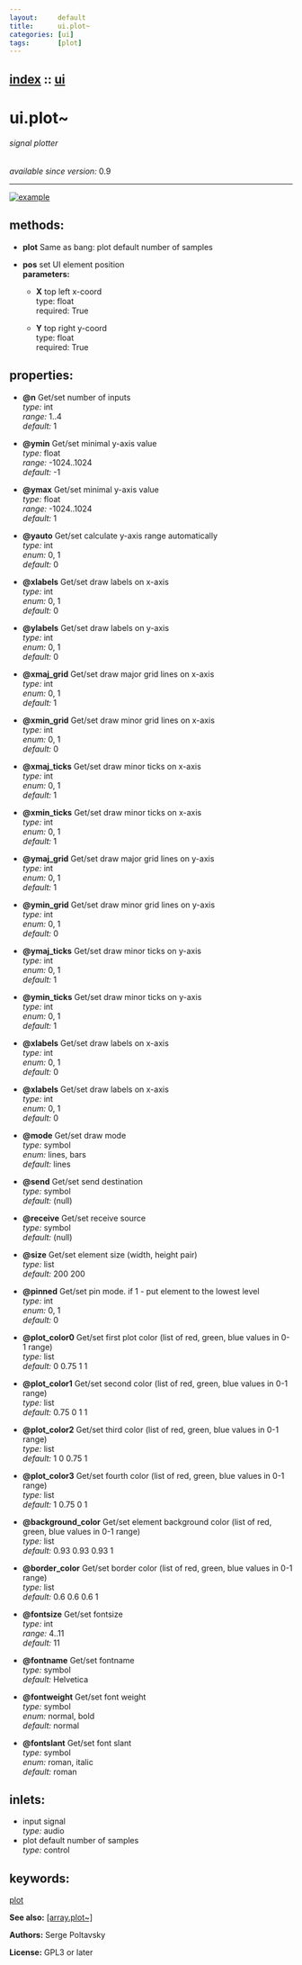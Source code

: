 ```yaml
---
layout:     default
title:      ui.plot~
categories: [ui]
tags:       [plot]
---
```

[index](index.html) :: [ui](category_ui.html)
---

# ui.plot~

###### signal plotter

*available since version:* 0.9

---




[![example](../examples/img/ui.plot~.jpg)](../examples/pd/ui.plot~.pd)





## methods:

* **plot**
Same as bang: plot default number of samples<br>

* **pos**
set UI element position<br>
  __parameters:__
  - **X** top left x-coord<br>
    type: float <br>
    required: True <br>

  - **Y** top right y-coord<br>
    type: float <br>
    required: True <br>




## properties:

* **@n** 
Get/set number of inputs<br>
_type:_ int<br>
_range:_ 1..4<br>
_default:_ 1<br>

* **@ymin** 
Get/set minimal y-axis value<br>
_type:_ float<br>
_range:_ -1024..1024<br>
_default:_ -1<br>

* **@ymax** 
Get/set minimal y-axis value<br>
_type:_ float<br>
_range:_ -1024..1024<br>
_default:_ 1<br>

* **@yauto** 
Get/set calculate y-axis range automatically<br>
_type:_ int<br>
_enum:_ 0, 1<br>
_default:_ 0<br>

* **@xlabels** 
Get/set draw labels on x-axis<br>
_type:_ int<br>
_enum:_ 0, 1<br>
_default:_ 0<br>

* **@ylabels** 
Get/set draw labels on y-axis<br>
_type:_ int<br>
_enum:_ 0, 1<br>
_default:_ 0<br>

* **@xmaj_grid** 
Get/set draw major grid lines on x-axis<br>
_type:_ int<br>
_enum:_ 0, 1<br>
_default:_ 1<br>

* **@xmin_grid** 
Get/set draw minor grid lines on x-axis<br>
_type:_ int<br>
_enum:_ 0, 1<br>
_default:_ 0<br>

* **@xmaj_ticks** 
Get/set draw minor ticks on x-axis<br>
_type:_ int<br>
_enum:_ 0, 1<br>
_default:_ 1<br>

* **@xmin_ticks** 
Get/set draw minor ticks on x-axis<br>
_type:_ int<br>
_enum:_ 0, 1<br>
_default:_ 1<br>

* **@ymaj_grid** 
Get/set draw major grid lines on y-axis<br>
_type:_ int<br>
_enum:_ 0, 1<br>
_default:_ 1<br>

* **@ymin_grid** 
Get/set draw minor grid lines on y-axis<br>
_type:_ int<br>
_enum:_ 0, 1<br>
_default:_ 0<br>

* **@ymaj_ticks** 
Get/set draw minor ticks on y-axis<br>
_type:_ int<br>
_enum:_ 0, 1<br>
_default:_ 1<br>

* **@ymin_ticks** 
Get/set draw minor ticks on y-axis<br>
_type:_ int<br>
_enum:_ 0, 1<br>
_default:_ 1<br>

* **@xlabels** 
Get/set draw labels on x-axis<br>
_type:_ int<br>
_enum:_ 0, 1<br>
_default:_ 0<br>

* **@xlabels** 
Get/set draw labels on x-axis<br>
_type:_ int<br>
_enum:_ 0, 1<br>
_default:_ 0<br>

* **@mode** 
Get/set draw mode<br>
_type:_ symbol<br>
_enum:_ lines, bars<br>
_default:_ lines<br>

* **@send** 
Get/set send destination<br>
_type:_ symbol<br>
_default:_ (null)<br>

* **@receive** 
Get/set receive source<br>
_type:_ symbol<br>
_default:_ (null)<br>

* **@size** 
Get/set element size (width, height pair)<br>
_type:_ list<br>
_default:_ 200 200<br>

* **@pinned** 
Get/set pin mode. if 1 - put element to the lowest level<br>
_type:_ int<br>
_enum:_ 0, 1<br>
_default:_ 0<br>

* **@plot_color0** 
Get/set first plot color (list of red, green, blue values in 0-1 range)<br>
_type:_ list<br>
_default:_ 0 0.75 1 1<br>

* **@plot_color1** 
Get/set second color (list of red, green, blue values in 0-1 range)<br>
_type:_ list<br>
_default:_ 0.75 0 1 1<br>

* **@plot_color2** 
Get/set third color (list of red, green, blue values in 0-1 range)<br>
_type:_ list<br>
_default:_ 1 0 0.75 1<br>

* **@plot_color3** 
Get/set fourth color (list of red, green, blue values in 0-1 range)<br>
_type:_ list<br>
_default:_ 1 0.75 0 1<br>

* **@background_color** 
Get/set element background color (list of red, green, blue values in 0-1 range)<br>
_type:_ list<br>
_default:_ 0.93 0.93 0.93 1<br>

* **@border_color** 
Get/set border color (list of red, green, blue values in 0-1 range)<br>
_type:_ list<br>
_default:_ 0.6 0.6 0.6 1<br>

* **@fontsize** 
Get/set fontsize<br>
_type:_ int<br>
_range:_ 4..11<br>
_default:_ 11<br>

* **@fontname** 
Get/set fontname<br>
_type:_ symbol<br>
_default:_ Helvetica<br>

* **@fontweight** 
Get/set font weight<br>
_type:_ symbol<br>
_enum:_ normal, bold<br>
_default:_ normal<br>

* **@fontslant** 
Get/set font slant<br>
_type:_ symbol<br>
_enum:_ roman, italic<br>
_default:_ roman<br>



## inlets:

* input signal<br>
_type:_ audio
* plot default number of samples<br>
_type:_ control





## keywords:

[plot](keywords/plot.html)



**See also:**
[\[array.plot~\]](array.plot~.html)




**Authors:** Serge Poltavsky




**License:** GPL3 or later





